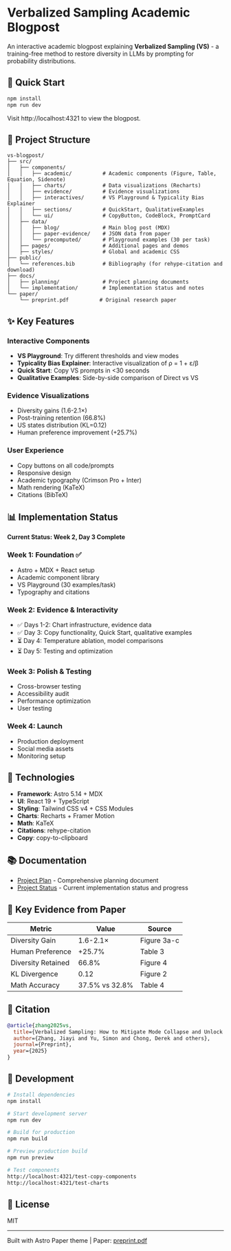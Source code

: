 # Verbalized Sampling Academic Blogpost

An interactive academic blogpost explaining **Verbalized Sampling (VS)** - a training-free method to restore diversity in LLMs by prompting for probability distributions.

## 🚀 Quick Start

```bash
npm install
npm run dev
```

Visit http://localhost:4321 to view the blogpost.

## 📁 Project Structure

```
vs-blogpost/
├── src/
│   ├── components/
│   │   ├── academic/          # Academic components (Figure, Table, Equation, Sidenote)
│   │   ├── charts/            # Data visualizations (Recharts)
│   │   ├── evidence/          # Evidence visualizations
│   │   ├── interactives/      # VS Playground & Typicality Bias Explainer
│   │   ├── sections/          # QuickStart, QualitativeExamples
│   │   └── ui/                # CopyButton, CodeBlock, PromptCard
│   ├── data/
│   │   ├── blog/              # Main blog post (MDX)
│   │   ├── paper-evidence/    # JSON data from paper
│   │   └── precomputed/       # Playground examples (30 per task)
│   ├── pages/                 # Additional pages and demos
│   ├── styles/                # Global and academic CSS
├── public/
│   └── references.bib         # Bibliography (for rehype-citation and download)
├── docs/
│   ├── planning/              # Project planning documents
│   └── implementation/        # Implementation status and notes
└── paper/
    └── preprint.pdf          # Original research paper
```

## ✨ Key Features

### Interactive Components
- **VS Playground**: Try different thresholds and view modes
- **Typicality Bias Explainer**: Interactive visualization of ρ = 1 + ε/β
- **Quick Start**: Copy VS prompts in <30 seconds
- **Qualitative Examples**: Side-by-side comparison of Direct vs VS

### Evidence Visualizations
- Diversity gains (1.6-2.1×)
- Post-training retention (66.8%)
- US states distribution (KL=0.12)
- Human preference improvement (+25.7%)

### User Experience
- Copy buttons on all code/prompts
- Responsive design
- Academic typography (Crimson Pro + Inter)
- Math rendering (KaTeX)
- Citations (BibTeX)

## 📊 Implementation Status

**Current Status: Week 2, Day 3 Complete**

### Week 1: Foundation ✅
- Astro + MDX + React setup
- Academic component library
- VS Playground (30 examples/task)
- Typography and citations

### Week 2: Evidence & Interactivity
- ✅ Days 1-2: Chart infrastructure, evidence data
- ✅ Day 3: Copy functionality, Quick Start, qualitative examples
- ⏳ Day 4: Temperature ablation, model comparisons
- ⏳ Day 5: Testing and optimization

### Week 3: Polish & Testing
- Cross-browser testing
- Accessibility audit
- Performance optimization
- User testing

### Week 4: Launch
- Production deployment
- Social media assets
- Monitoring setup

## 🔧 Technologies

- **Framework**: Astro 5.14 + MDX
- **UI**: React 19 + TypeScript
- **Styling**: Tailwind CSS v4 + CSS Modules
- **Charts**: Recharts + Framer Motion
- **Math**: KaTeX
- **Citations**: rehype-citation
- **Copy**: copy-to-clipboard

## 📚 Documentation

- [Project Plan](docs/PROJECT_PLAN.md) - Comprehensive planning document
- [Project Status](docs/PROJECT_STATUS.md) - Current implementation status and progress

## 🎯 Key Evidence from Paper

| Metric | Value | Source |
|--------|-------|--------|
| Diversity Gain | 1.6-2.1× | Figure 3a-c |
| Human Preference | +25.7% | Table 3 |
| Diversity Retained | 66.8% | Figure 4 |
| KL Divergence | 0.12 | Figure 2 |
| Math Accuracy | 37.5% vs 32.8% | Table 4 |

## 📝 Citation

```bibtex
@article{zhang2025vs,
  title={Verbalized Sampling: How to Mitigate Mode Collapse and Unlock LLM Diversity},
  author={Zhang, Jiayi and Yu, Simon and Chong, Derek and others},
  journal={Preprint},
  year={2025}
}
```

## 🚦 Development

```bash
# Install dependencies
npm install

# Start development server
npm run dev

# Build for production
npm run build

# Preview production build
npm run preview

# Test components
http://localhost:4321/test-copy-components
http://localhost:4321/test-charts
```

## 📄 License

MIT

---

Built with Astro Paper theme | Paper: [preprint.pdf](paper/preprint.pdf)
